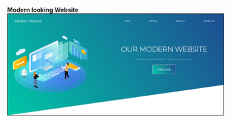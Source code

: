 <b>Modern looking Website</b>
<br>
<img src="https://github.com/nishantmovaliya/modernWebsite/blob/master/ModernWebsite.jpg" style="border:1px solid black">

